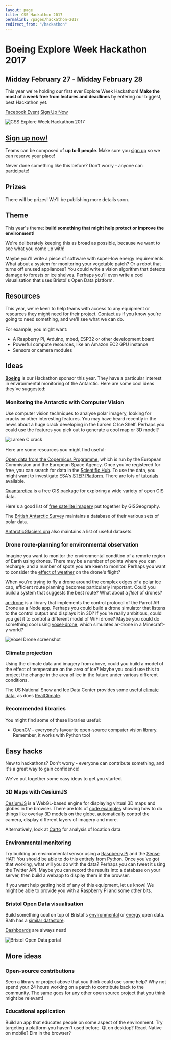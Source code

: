 ```yaml
---
layout: page
title: CSS Hackathon 2017
permalink: /pages/hackathon-2017
redirect_from: "/hackathon"
---
```


# Boeing Explore Week Hackathon 2017

## Midday February 27 - Midday February 28

This year we're holding our first ever Explore Week Hackathon! **Make the most of a week free from lectures and deadlines** by entering our biggest, best Hackathon yet.

<a href="https://www.facebook.com/events/392877197725107/" class="btn--dark">Facebook Event</a>
<a href="https://goo.gl/forms/lFDrMaW7tgRLT0ah2" class="btn--dark">Sign Up Now</a>

![CSS Explore Week Hackathon 2017](/assets/images/contrib/events/2017-02-27-hackathon/hackathon-cover-image.png)

## [Sign up now!](https://goo.gl/forms/lFDrMaW7tgRLT0ah2)

Teams can be composed of **up to 6 people**. Make sure you [sign up](https://goo.gl/forms/lFDrMaW7tgRLT0ah2) so we can reserve your place!

Never done something like this before? Don't worry - anyone can participate!

## Prizes

There will be prizes! We'll be publishing more details soon.

## Theme

This year's theme: **build something that might help protect or improve the environment**!

We're deliberately keeping this as broad as possible, because we want to see what you come up with!

Maybe you'll write a piece of software with super-low energy requirements. What about a system for monitoring your vegetable patch? Or a robot that turns off unused appliances? You could write a vision algorithm that detects damage to forests or ice shelves. Perhaps you'll even write a cool visualisation that uses Bristol's Open Data platform.

## Resources

This year, we're keen to help teams with access to any equipment or resources they might need for their project. [Contact us](mailto:webmaster@cssbristol.co.uk) if you know you're going to need something, and we'll see what we can do.

For example, you might want:

* A Raspberry Pi, Arduino, mbed, ESP32 or other development board
* Powerful compute resources, like an Amazon EC2 GPU instance
* Sensors or camera modules

## Ideas

[**Boeing**](http://www.boeing.co.uk/) is our Hackathon sponsor this year. They have a particular interest in environmental monitoring of the Antarctic. Here are some cool ideas they've suggested:

### **Monitoring the Antarctic** with Computer Vision

Use computer vision techniques to analyse polar imagery, looking for cracks or other interesting features. You may have heard recently in the news about a huge crack developing in the Larsen C Ice Shelf. Perhaps you could use the features you pick out to generate a cool map or 3D model?

![Larsen C crack](/assets/images/contrib/events/2017-02-27-hackathon/larsen-c.jpg)

Here are some resources you might find useful:

[Open data from the Copernicus Programme](https://scihub.copernicus.eu/), which is run by the European Commission and the European Space Agency. Once you've registered for free, you can search for data in the [Scientific Hub](https://scihub.copernicus.eu/dhus/). To use the data, you might want to investigate ESA's [STEP Platform](http://step.esa.int/main/). There are lots of [tutorials](https://www.youtube.com/watch?v=10x7UI7oD3E) available.

[Quantarctica](http://quantarctica.npolar.no/) is a free GIS package for exploring a wide variety of open GIS data.

Here's a good list of [free satellite imagery](http://gisgeography.com/free-satellite-imagery-data-list/) put together by GISGeography.

The [British Antarctic Survey](https://data.bas.ac.uk/) maintains a database of their various sets of polar data.

[AntarcticGlaciers.org](http://www.antarcticglaciers.org/antarctica/antarctic-datasets/) also maintains a list of useful datasets.

### **Drone route-planning** for environmental observation

Imagine you want to monitor the environmental condition of a remote region of Earth using drones. There may be a number of points where you can recharge, and a number of spots you are keen to monitor. Perhaps you want to consider the [effect of weather](https://github.com/cambecc/earth) on the drone's flight?

When you're trying to fly a drone around the complex edges of a polar ice cap, efficient route planning becomes particularly important. Could you build a system that suggests the best route? What about a *fleet* of drones?

[ar-drone](https://github.com/felixge/node-ar-drone) is a library that implements the control protocol of the Parrot AR Drone as a Node app. Perhaps you could build a drone simulator that listens to the control output and displays it in 3D? If you're really ambitious, could you get it to control a different model of WiFi drone? Maybe you could do something cool using [voxel-drone](https://github.com/shama/voxel-drone), which simulates ar-drone in a Minecraft-y world?

![Voxel Drone screenshot](/assets/images/contrib/events/2017-02-27-hackathon/voxel-drone.png)

### **Climate projection**

Using the climate data and imagery from above, could you build a model of the effect of temperature on the area of ice? Maybe you could use this to project the change in the area of ice in the future under various different conditions.

The US National Snow and Ice Data Center provides some useful [climate data](https://nsidc.org/data/docs/daac/nsidc0190_surface_obs.gd.html), as does [RealClimate](http://www.realclimate.org/index.php/data-sources/).

### Recommended libraries

You might find some of these libraries useful:
* [OpenCV](http://opencv.org/) - everyone's favourite open-source computer vision library. Remember, it works with Python too!

## Easy hacks

New to hackathons? Don't worry - everyone can contribute something, and it's a great way to gain confidence!

We've put together some easy ideas to get you started.

### **3D Maps** with CesiumJS

[CesiumJS](https://cesiumjs.org/) is a WebGL-based engine for displaying virtual 3D maps and globes in the browser. There are lots of [code examples](http://cesiumjs.org/Cesium/Apps/Sandcastle/index.html?src=Hello%20World.html&label=Showcases) showing how to do things like overlay 3D models on the globe, automatically control the camera, display different layers of imagery and more.

Alternatively, look at [Carto](https://carto.com/builder/) for analysis of location data.

### **Environmental monitoring**

Try building an environmental sensor using a [Raspberry Pi](https://www.raspberrypi.org/products/) and the [Sense HAT](https://www.raspberrypi.org/products/sense-hat/)! You should be able to do this entirely from Python. Once you've got that working, what will you do with the data? Perhaps you can tweet it using the Twitter API. Maybe you can record the results into a database on your server, then build a webapp to display them in the browser.

If you want help getting hold of any of this equipment, let us know! We might be able to provide you with a Raspberry Pi and some other bits.

### Bristol **Open Data** visualisation

Build something cool on top of Bristol's [environmental](https://opendata.bristol.gov.uk/category/Environment) or [energy](https://opendata.bristol.gov.uk/category/Energy) open data. Bath has a [similar datastore](https://data.bathhacked.org/).

[Dashboards](http://www.gridwatch.templar.co.uk/) are always neat!

![Bristol Open Data portal](/assets/images/contrib/events/2017-02-27-hackathon/bristol-open-data.png)

## More ideas

### **Open-source** contributions

Seen a library or project above that you think could use some help? Why not spend your 24 hours working on a patch to contribute back to the community. The same goes for any other open source project that you think might be relevant!

### **Educational** application

Build an app that educates people on some aspect of the environment. Try targeting a platform you haven't used before. Qt on desktop? React Native on mobile? Elm in the browser?

